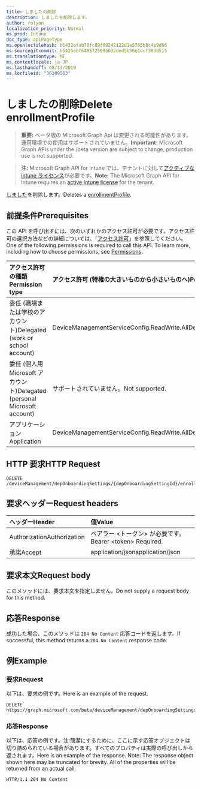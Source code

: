 ```yaml
---
title: しましたの削除
description: しましたを削除します。
author: rolyon
localization_priority: Normal
ms.prod: Intune
doc_type: apiPageType
ms.openlocfilehash: b1432efab78fc89f89242122d1e5785b8c4e9d66
ms.sourcegitcommit: b5425ebf648572569b032ded5b56e1dcf3830515
ms.translationtype: MT
ms.contentlocale: ja-JP
ms.lasthandoff: 08/13/2019
ms.locfileid: "36309563"
---
```

# <a name="delete-enrollmentprofile"></a><span data-ttu-id="53bfe-103">しましたの削除</span><span class="sxs-lookup"><span data-stu-id="53bfe-103">Delete enrollmentProfile</span></span>

> <span data-ttu-id="53bfe-104">**重要:** ベータ版の Microsoft Graph Api は変更される可能性があります。運用環境での使用はサポートされていません。</span><span class="sxs-lookup"><span data-stu-id="53bfe-104">**Important:** Microsoft Graph APIs under the /beta version are subject to change; production use is not supported.</span></span>

> <span data-ttu-id="53bfe-105">**注:** Microsoft Graph API for Intune では、テナントに対して[アクティブな intune ライセンス](https://go.microsoft.com/fwlink/?linkid=839381)が必要です。</span><span class="sxs-lookup"><span data-stu-id="53bfe-105">**Note:** The Microsoft Graph API for Intune requires an [active Intune license](https://go.microsoft.com/fwlink/?linkid=839381) for the tenant.</span></span>

<span data-ttu-id="53bfe-106">[しました](../resources/intune-enrollment-enrollmentprofile.md)を削除します。</span><span class="sxs-lookup"><span data-stu-id="53bfe-106">Deletes a [enrollmentProfile](../resources/intune-enrollment-enrollmentprofile.md).</span></span>

## <a name="prerequisites"></a><span data-ttu-id="53bfe-107">前提条件</span><span class="sxs-lookup"><span data-stu-id="53bfe-107">Prerequisites</span></span>
<span data-ttu-id="53bfe-p101">この API を呼び出すには、次のいずれかのアクセス許可が必要です。アクセス許可の選択方法などの詳細については、「[アクセス許可](/graph/permissions-reference)」を参照してください。</span><span class="sxs-lookup"><span data-stu-id="53bfe-p101">One of the following permissions is required to call this API. To learn more, including how to choose permissions, see [Permissions](/graph/permissions-reference).</span></span>

|<span data-ttu-id="53bfe-110">アクセス許可の種類</span><span class="sxs-lookup"><span data-stu-id="53bfe-110">Permission type</span></span>|<span data-ttu-id="53bfe-111">アクセス許可 (特権の大きいものから小さいものへ)</span><span class="sxs-lookup"><span data-stu-id="53bfe-111">Permissions (from most to least privileged)</span></span>|
|:---|:---|
|<span data-ttu-id="53bfe-112">委任 (職場または学校のアカウント)</span><span class="sxs-lookup"><span data-stu-id="53bfe-112">Delegated (work or school account)</span></span>|<span data-ttu-id="53bfe-113">DeviceManagementServiceConfig.ReadWrite.All</span><span class="sxs-lookup"><span data-stu-id="53bfe-113">DeviceManagementServiceConfig.ReadWrite.All</span></span>|
|<span data-ttu-id="53bfe-114">委任 (個人用 Microsoft アカウント)</span><span class="sxs-lookup"><span data-stu-id="53bfe-114">Delegated (personal Microsoft account)</span></span>|<span data-ttu-id="53bfe-115">サポートされていません。</span><span class="sxs-lookup"><span data-stu-id="53bfe-115">Not supported.</span></span>|
|<span data-ttu-id="53bfe-116">アプリケーション</span><span class="sxs-lookup"><span data-stu-id="53bfe-116">Application</span></span>|<span data-ttu-id="53bfe-117">DeviceManagementServiceConfig.ReadWrite.All</span><span class="sxs-lookup"><span data-stu-id="53bfe-117">DeviceManagementServiceConfig.ReadWrite.All</span></span>|

## <a name="http-request"></a><span data-ttu-id="53bfe-118">HTTP 要求</span><span class="sxs-lookup"><span data-stu-id="53bfe-118">HTTP Request</span></span>
<!-- {
  "blockType": "ignored"
}
-->
``` http
DELETE /deviceManagement/depOnboardingSettings/{depOnboardingSettingId}/enrollmentProfiles/{enrollmentProfileId}
```

## <a name="request-headers"></a><span data-ttu-id="53bfe-119">要求ヘッダー</span><span class="sxs-lookup"><span data-stu-id="53bfe-119">Request headers</span></span>
|<span data-ttu-id="53bfe-120">ヘッダー</span><span class="sxs-lookup"><span data-stu-id="53bfe-120">Header</span></span>|<span data-ttu-id="53bfe-121">値</span><span class="sxs-lookup"><span data-stu-id="53bfe-121">Value</span></span>|
|:---|:---|
|<span data-ttu-id="53bfe-122">Authorization</span><span class="sxs-lookup"><span data-stu-id="53bfe-122">Authorization</span></span>|<span data-ttu-id="53bfe-123">ベアラー &lt;トークン&gt; が必要です。</span><span class="sxs-lookup"><span data-stu-id="53bfe-123">Bearer &lt;token&gt; Required.</span></span>|
|<span data-ttu-id="53bfe-124">承諾</span><span class="sxs-lookup"><span data-stu-id="53bfe-124">Accept</span></span>|<span data-ttu-id="53bfe-125">application/json</span><span class="sxs-lookup"><span data-stu-id="53bfe-125">application/json</span></span>|

## <a name="request-body"></a><span data-ttu-id="53bfe-126">要求本文</span><span class="sxs-lookup"><span data-stu-id="53bfe-126">Request body</span></span>
<span data-ttu-id="53bfe-127">このメソッドには、要求本文を指定しません。</span><span class="sxs-lookup"><span data-stu-id="53bfe-127">Do not supply a request body for this method.</span></span>

## <a name="response"></a><span data-ttu-id="53bfe-128">応答</span><span class="sxs-lookup"><span data-stu-id="53bfe-128">Response</span></span>
<span data-ttu-id="53bfe-129">成功した場合、このメソッドは `204 No Content` 応答コードを返します。</span><span class="sxs-lookup"><span data-stu-id="53bfe-129">If successful, this method returns a `204 No Content` response code.</span></span>

## <a name="example"></a><span data-ttu-id="53bfe-130">例</span><span class="sxs-lookup"><span data-stu-id="53bfe-130">Example</span></span>

### <a name="request"></a><span data-ttu-id="53bfe-131">要求</span><span class="sxs-lookup"><span data-stu-id="53bfe-131">Request</span></span>
<span data-ttu-id="53bfe-132">以下は、要求の例です。</span><span class="sxs-lookup"><span data-stu-id="53bfe-132">Here is an example of the request.</span></span>
``` http
DELETE https://graph.microsoft.com/beta/deviceManagement/depOnboardingSettings/{depOnboardingSettingId}/enrollmentProfiles/{enrollmentProfileId}
```

### <a name="response"></a><span data-ttu-id="53bfe-133">応答</span><span class="sxs-lookup"><span data-stu-id="53bfe-133">Response</span></span>
<span data-ttu-id="53bfe-p102">以下は、応答の例です。注:簡潔にするために、ここに示す応答オブジェクトは切り詰められている場合があります。すべてのプロパティは実際の呼び出しから返されます。</span><span class="sxs-lookup"><span data-stu-id="53bfe-p102">Here is an example of the response. Note: The response object shown here may be truncated for brevity. All of the properties will be returned from an actual call.</span></span>
``` http
HTTP/1.1 204 No Content
```






